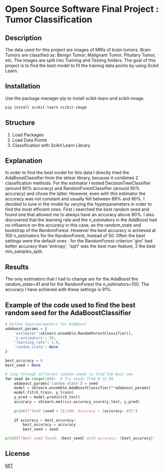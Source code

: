 # Open Source Software Final Project : Tumor Classification

## Description
The data used for this project are images of MRIs of brain tumors. Brain Tumors are classified as: Benign Tumor, Malignant Tumor, Pituitary Tumor, etc. The images are split into Training and Testing folders. The goal of this project is to find the best model to fit the training data points by using Scikit Learn.

## Installation

Use the package manager pip to install scikit-learn and scikit-image.

```bash
pip install scikit-learn scikit-image
```

## Structure
1) Load Packages
2) Load Data Points
3) Classification with Scikit Learn Library

## Explanation
In order to find the best model for this data I directly tried the AdaBoostClassifier from the sklear library, because it combines 2 classification methods. For the estimator I tested DecisionTreeClassifier (around 80% accuracy) and RandomForestClassifier (around 90% accuracy) and chose the latter. However, even with this estimator the accuracy was not constant and usually fell between 89% and 90%. I decided to tune in the model by varying the hyperparameters in order to find the most efficient ones. First i searched the best random seed and found one that allowed me to always have an accuracy above 90%. I also discovered that the learning rate and the n_estimators in the AdaBoost had no influence on the accuracy in this case, as the random_state and bootstrap of the RandomForest. However the best accuracy is achieved at 100 n_estimators for the RandomForest, instead of 50. Often the best settings were the default ones : for the RandomForest criterion 'gini' had better accuracy than 'entropy', 'sqrt' was the best max-feature, 2 the best min_samples_split.

## Results
The only estimators that I had to change are for the AdaBoost the random_state=41 and for the RandomForest the n_estimators=100. The accuracy I have achieved  with these settings is 91%. 

## Example of the code used to find the best random seed for the AdaBoostClassifier
```python
# Define hyperparameters for AdaBoost
adaboost_params = {
    'estimator':sklearn.ensemble.RandomForestClassifier(),
    'n_estimators': 50,
    'learning_rate': 1.0,
    'random_state': None
}

best_accuracy = 0
best_seed = None

# Loop through different random seeds to find the best one
for seed in range(100):  # Try seeds from 0 to 99
    adaboost_params['random_state'] = seed
    model = sklearn.ensemble.AdaBoostClassifier(**adaboost_params)
    model.fit(X_train, y_train)
    y_pred = model.predict(X_test)
    accuracy = sklearn.metrics.accuracy_score(y_test, y_pred)
    
    print(f"Seed {seed + 1}/100: Accuracy = {accuracy:.4f}")
    
    if accuracy > best_accuracy:
        best_accuracy = accuracy
        best_seed = seed

print(f"Best seed found: {best_seed} with accuracy: {best_accuracy}"
```


## License

[MIT](https://choosealicense.com/licenses/mit/)

